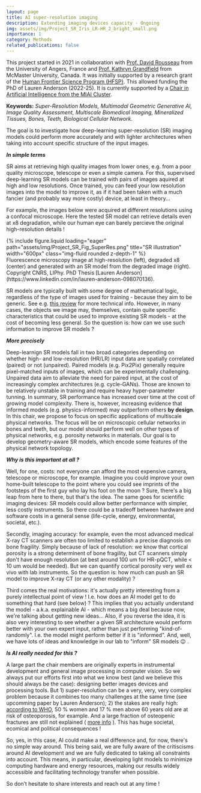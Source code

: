 ```yaml
---
layout: page
title: AI super-resolution imaging
description: Extending imaging devices capacity - Ongoing
img: assets/img/Project_SR_Iris_LR-HR_2_bright_small.png
importance: 1
category: Methods
related_publications: false
---
```


This project started in 2021 in collaboration with [Prof. David Rousseau](https://eng-irhs.angers-nantes.hub.inrae.fr/research/imaging-for-horticulture-and-phenotyping/l-equipe/david-rousseau) from the University of Angers, France and [Prof. Kathryn Grandfield](https://www.eng.mcmaster.ca/materials/faculty/kathryn-grandfield-bernar/) from McMaster University, Canada. It was initially supported by a research grant of the [Human Frontier Science Program (HFSP)](https://www.hfsp.org/). This allowed funding the PhD of Lauren Anderson (2022-25). It is currently supported by a [Chair in Artificial Intelligence from the MIAI Cluster](https://miai-cluster.univ-grenoble-alpes.fr/research/chairs/geosuperres-geometry-aware-multimodal-super-resolution-imaging-of-microscopic-cellular-porosity-in-bones-and-teeth-1626264.kjsp).

**Keywords:** _Super-Resolution Models, Multimodal Geometric Generative AI, Image Quality Assessment, Multiscale Biomedical Imaging, Mineralized Tissues, Bones, Teeth, Biological Cellular Network_.

The goal is to investigate how deep-learning super-resolution (SR) imaging models could perform more accurately and with lighter architectures when taking into account specific structure of the input images.

**_In simple terms_**

SR aims at retrieving high quality images from lower ones, e.g. from a poor quality microscope, telescope or even a simple camera. For this, supervised deep-learning SR models can be trained with pairs of images aquired at high and low resolutions. Once trained, you can feed your low resolution images into the model to improve it, as if it had been taken with a much fancier (and probably way more costly) device, at least in theory...

For example, the images below were acquired at different resolutions using a confocal microscope. Here the tested SR model can retrieve details even at x8 degradation, while our human eye can barely percieve the original high-resolution details !

<div class="row justify-content-sm-center">
    <div class="col-sm mt-3 mt-md-0">
        {% include figure.liquid loading="eager" path="assets/img/Project_SR_Fig_SuperRes.png" title="SR illustration" width="600px" class="img-fluid rounded z-depth-1" %}
    </div>
</div>
<div class="caption">
    Fluorescence microscopy image at high-resolution (left), degraded x8 (center) and generated with an SR model from the degraded image (right). Copyright CNRS, LIPhy. PhD Thesis [Lauren Anderson](https://www.linkedin.com/in/lauren-anderson-098070136).
</div>

SR models are typically built with some degree of mathematical logic, regardless of the type of images used for training - because they aim to be generic. See e.g. [this review](https://arxiv.org/abs/2102.09351) for more technical info. However, in many cases, the objects we image may, themselves, contain quite specific characteristics that could be used to improve existing SR models - at the cost of becoming less general. So the question is: how can we use such information to improve SR models ?

**_More precisely_**

Deep-learnign SR models fall in two broad categories depending on whether high- and low-resolution (HR/LR) input data are spatially correlated (paired) or not (unpaired). Paired models (e.g. Pix2Pix) generally require pixel-matched inputs of images, which can be experimentally challenging. Unpaired data aim to alleviate the need for paired input, at the cost of increasingly complex architectures (e.g. cycle-GANs). Those are known to be relatively unstable in training and require heavy hyper-parameter tunning. In summary, SR performance has increased over time at the cost of growing model complexity. There is, however, increasing evidence that informed models (e.g. physics-informed) may outperform others **by design**. In this chair, we propose to focus on specific applications of multiscale physical networks. The focus will be on microscopic cellular networks in bones and teeth, but our model should perform well on other types of physical networks, e.g. porosity networks in materials. Our goal is to develop geometry-aware SR models, which encode some features of the physical network topology.

**_Why is this important at all ?_**

Well, for one, costs: not everyone can afford the most expensive camera, telescope or microscope, for example. Imagine you could improve your own home-built telescope to the point where you could see imprints of the footsteps of the first guy who lay his foot on the moon ? Sure, there's a big leap from here to there, but that's the idea. The same goes for scientific imaging devices: SR models could allow better performance with simpler, less costly instruments. So there could be a tradeoff between hardware and software costs in a general sense (life-cycle, energy, environmental, societal, etc.).

Secondly, imaging accuracy: for example, even the most advanced medical X-ray CT scanners are often too limited to establish a precise diagnosis on bone fragility. Simply because of lack of resolution: we know that cortical porosity is a strong determinent of bone fragility, but CT scanners simply don't have enough resolution (at best around 100 um for HR-pQCT, while < 10 um would be needed). But we can quantify cortical porosity very well ex vivo with lab instruments. So the question is: how much can push an SR model to improve X-ray CT (or any other modality) ?

Third comes the real motivations: it's actually pretty interesting from a purely intellectual point of view ! I.e. how does an AI model get to do something that hard (see below) ? This implies that you actually understand the model - a.k.a. explainable AI - which means a big deal because now, we're talking about getting new ideas... Also, if you reverse the idea, it is also very interesting to see whether a given SR architecture would perform better with your own expert input, rather than just performing "kind-of-randomly". I.e. the model might perform better if it is "informed". And, well, we have lots of ideas and knowledge in our lab to "inform" SR models :wink: .

**_Is AI really needed for this ?_**

A large part the chair members are originally experts in instrumental development and general image processing in computer vision. So we always put our efforts first into what we know best (and we believe this should always be the case): designing better images devices and processing tools. But 1) super-resolution can be a very, very, very complex problem because it combines too many challenges at the same time (see upcomming paper by Lauren Anderson); 2) the stakes are really high: [according to WHO](https://www.who.int/news-room/fact-sheets/detail/fragility-fractures), 50 % women and 17 % men above 60 years old are at risk of osteoporosis, for example. And a large fraction of osteopenic fractures are still not explained ( [more info](<https://www.thelancet.com/article/S2213-8587(24)00225-0/abstract>) ). This has huge societal, ecomical and political consequences !

So, yes, in this case, AI could make a real difference and, for now, there's no simple way around. This being said, we are fully aware of the critiscisms around AI development and we are fully dedicated to taking all constraints into account. This means, in particular, developing light models to minimize computing hardware and energy resources, making our results widely accessible and facilitating technology transfer when possible.

So don’t hesitate to share interests and reach out at any time !
